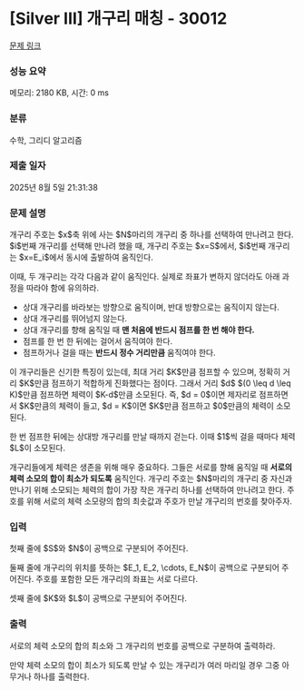 # [Silver III] 개구리 매칭 - 30012 

[문제 링크](https://www.acmicpc.net/problem/30012) 

### 성능 요약

메모리: 2180 KB, 시간: 0 ms

### 분류

수학, 그리디 알고리즘

### 제출 일자

2025년 8월 5일 21:31:38

### 문제 설명

<p>개구리 주호는 $x$축 위에 사는 $N$마리의 개구리 중 하나를 선택하여 만나려고 한다. $i$번째 개구리를 선택해 만나려 했을 때, 개구리 주호는 $x=S$에서, $i$번째 개구리는 $x=E_i$에서 동시에 출발하여 움직인다.</p>

<p>이때, 두 개구리는 각각 다음과 같이 움직인다. 실제로 좌표가 변하지 않더라도 아래 과정을 따라야 함에 유의하라.</p>

<ul>
	<li>상대 개구리를 바라보는 방향으로 움직이며, 반대 방향으로는 움직이지 않는다.</li>
	<li>상대 개구리를 뛰어넘지 않는다.</li>
	<li>상대 개구리를 향해 움직일 때 <strong>맨 처음에 반드시 점프를 한 번 해야 한다.</strong></li>
	<li>점프를 한 번 한 뒤에는 걸어서 움직여야 한다.</li>
	<li>점프하거나 걸을 때는 <strong>반드시 정수 거리만큼</strong> 움직여야 한다.</li>
</ul>

<p>이 개구리들은 신기한 특징이 있는데, 최대 거리 $K$만큼 점프할 수 있으며, 정확히 거리 $K$만큼 점프하기 적합하게 진화했다는 점이다. 그래서 거리 $d$ $(0 \leq d \leq K)$만큼 점프하면 체력이 $K-d$만큼 소모된다. 즉, $d = 0$이면 제자리로 점프하면서 $K$만큼의 체력이 들고, $d = K$이면 $K$만큼 점프하고 $0$만큼의 체력이 소모된다.</p>

<p>한 번 점프한 뒤에는 상대방 개구리를 만날 때까지 걷는다. 이때 $1$씩 걸을 때마다 체력 $L$이 소모된다.</p>

<p>개구리들에게 체력은 생존을 위해 매우 중요하다. 그들은 서로를 향해 움직일 때 <strong>서로의 체력 소모의 합이 최소가 되도록</strong> 움직인다. 개구리 주호는 $N$마리의 개구리 중 자신과 만나기 위해 소모되는 체력의 합이 가장 작은 개구리 하나를 선택하여 만나려고 한다. 주호를 위해 서로의 체력 소모량의 합의 최솟값과 주호가 만날 개구리의 번호를 찾아주자.</p>

### 입력 

 <p>첫째 줄에 $S$와 $N$이 공백으로 구분되어 주어진다.</p>

<p>둘째 줄에 개구리의 위치를 뜻하는 $E_1, E_2, \cdots, E_N$이 공백으로 구분되어 주어진다. 주호를 포함한 모든 개구리의 좌표는 서로 다르다.</p>

<p>셋째 줄에 $K$와 $L$이 공백으로 구분되어 주어진다.</p>

### 출력 

 <p>서로의 체력 소모의 합의 최소와 그 개구리의 번호를 공백으로 구분하여 출력하라.</p>

<p>만약 체력 소모의 합이 최소가 되도록 만날 수 있는 개구리가 여러 마리일 경우 그중 아무거나 하나를 출력한다.</p>

